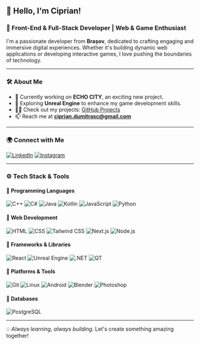 ## 👋 Hello, I'm Ciprian!  
### 🚀 Front-End & Full-Stack Developer | Web & Game Enthusiast

I'm a passionate developer from **Brașov**, dedicated to crafting engaging and immersive digital experiences. Whether it's building dynamic web applications or developing interactive games, I love pushing the boundaries of technology. 

---

### 🛠️ About Me
- 🔭 Currently working on **ECHO CITY**, an exciting new project.
- 🌱 Exploring **Unreal Engine** to enhance my game development skills.
- 👨‍💻 Check out my projects: [GitHub Projects](https://github.com/kiprinel05?tab=repositories)
- 📫 Reach me at **ciprian.dumitrasc@gmail.com**

---

### 🌍 Connect with Me
[![LinkedIn](https://img.shields.io/badge/LinkedIn-0A66C2?style=for-the-badge&logo=linkedin&logoColor=white)](https://linkedin.com/in/cipriann05)
[![Instagram](https://img.shields.io/badge/Instagram-E4405F?style=for-the-badge&logo=instagram&logoColor=white)](https://instagram.com/cipriann05)

---

### ⚙️ Tech Stack & Tools

#### 🔹 Programming Languages
![C++](https://img.shields.io/badge/C++-00599C?style=for-the-badge&logo=cplusplus&logoColor=white) 
![C#](https://img.shields.io/badge/C%23-239120?style=for-the-badge&logo=csharp&logoColor=white)
![Java](https://img.shields.io/badge/Java-007396?style=for-the-badge&logo=java&logoColor=white) 
![Kotlin](https://img.shields.io/badge/Kotlin-0095D5?style=for-the-badge&logo=kotlin&logoColor=white)
![JavaScript](https://img.shields.io/badge/JavaScript-F7DF1E?style=for-the-badge&logo=javascript&logoColor=black)
![Python](https://img.shields.io/badge/Python-3776AB?style=for-the-badge&logo=python&logoColor=white)

#### 🔹 Web Development
![HTML](https://img.shields.io/badge/HTML5-E34F26?style=for-the-badge&logo=html5&logoColor=white)
![CSS](https://img.shields.io/badge/CSS3-1572B6?style=for-the-badge&logo=css3&logoColor=white)
![Tailwind CSS](https://img.shields.io/badge/Tailwind_CSS-38B2AC?style=for-the-badge&logo=tailwindcss&logoColor=white)
![Next.js](https://img.shields.io/badge/Next.js-000000?style=for-the-badge&logo=nextdotjs&logoColor=white)
![Node.js](https://img.shields.io/badge/Node.js-339933?style=for-the-badge&logo=nodedotjs&logoColor=white)

#### 🔹 Frameworks & Libraries
![React](https://img.shields.io/badge/React-20232A?style=for-the-badge&logo=react&logoColor=61DAFB)
![Unreal Engine](https://img.shields.io/badge/Unreal%20Engine-313131?style=for-the-badge&logo=unrealengine&logoColor=white)
![.NET](https://img.shields.io/badge/.NET-512BD4?style=for-the-badge&logo=dotnet&logoColor=white)
![QT](https://img.shields.io/badge/QT-41CD52?style=for-the-badge&logo=qt&logoColor=white)

#### 🔹 Platforms & Tools
![Git](https://img.shields.io/badge/Git-F05032?style=for-the-badge&logo=git&logoColor=white)
![Linux](https://img.shields.io/badge/Linux-FCC624?style=for-the-badge&logo=linux&logoColor=black)
![Android](https://img.shields.io/badge/Android-3DDC84?style=for-the-badge&logo=android&logoColor=white)
![Blender](https://img.shields.io/badge/Blender-F5792A?style=for-the-badge&logo=blender&logoColor=white)
![Photoshop](https://img.shields.io/badge/Adobe%20Photoshop-31A8FF?style=for-the-badge&logo=adobephotoshop&logoColor=white)

#### 🔹 Databases
![PostgreSQL](https://img.shields.io/badge/PostgreSQL-336791?style=for-the-badge&logo=postgresql&logoColor=white)


---

💡 *Always learning, always building.* Let's create something amazing together!
